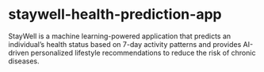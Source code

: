 # staywell-health-prediction-app
StayWell is a machine learning-powered application that predicts an individual’s health status based on 7-day activity patterns and provides AI-driven personalized lifestyle recommendations to reduce the risk of chronic diseases.
